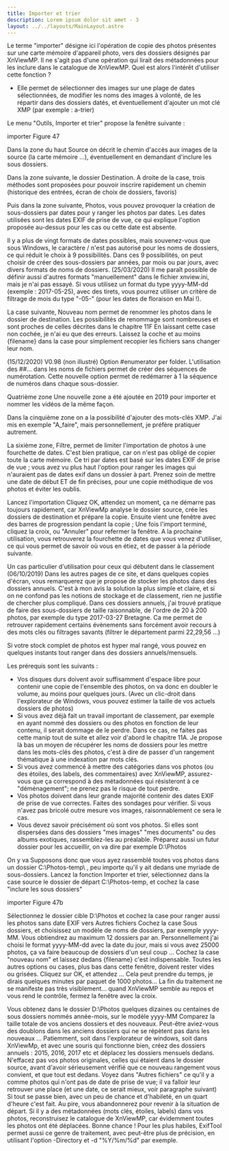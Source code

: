 ```yaml
---
title: Importer et trier
description: Lorem ipsum dolor sit amet - 3
layout: ../../layouts/MainLayout.astro
---
```


Le terme "importer" désigne ici l'opération de copie des photos présentes sur une carte mémoire d'appareil photo, vers des dossiers désignés par XnViewMP.
Il ne s'agit pas d'une opération qui lirait des métadonnées pour les inclure dans le catalogue de XnViewMP.
Quel est alors l'intérêt d'utiliser cette fonction ?
- Elle permet de sélectionner des images sur une plage de dates sélectionnées, de modifier les noms des images à volonté, de les répartir dans des dossiers datés, et éventuellement d'ajouter un mot clé XMP (par exemple : a-trier)

Le menu "Outils, Importer et trier" propose la fenêtre suivante :

importer
Figure 47

Dans la zone du haut Source on décrit le chemin d'accès aux images de la source (la carte mémoire ...), éventuellement en demandant d'inclure les sous dossiers.

Dans la zone suivante, le dossier Destination.
A droite de la case, trois méthodes sont proposées pour pouvoir inscrire rapidement un chemin (historique des entrées, écran de choix de dossiers, favoris)

Puis dans la zone suivante, Photos, vous pouvez provoquer la création de sous-dossiers par dates pour y ranger les photos par dates.
Les dates utilisées sont les dates EXIF de prise de vue, ce qui explique l'option proposée au-dessus pour les cas ou cette date est absente.

Il y a plus de vingt formats de dates possibles, mais souvenez-vous que sous Windows, le caractère / n'est pas autorisé pour les noms de dossiers, ce qui réduit le choix à 9 possibilités.
Dans ces 9 possibilités, on peut choisir de créer des sous-dossiers par années, par mois ou par jours, avec divers formats de noms de dossiers.
 (25/03/2020) Il me paraît possible de définir aussi d'autres formats "manuellement" dans le fichier xnview.ini, mais je n'ai pas essayé.
Si vous utilisez un format du type yyyy-MM-dd (exemple : 2017-05-25), avec des tirets, vous pourrez utiliser un critère de filtrage de mois du type "-05-" (pour les dates de floraison en Mai !).

La case suivante, Nouveau nom permet de renommer les photos dans le dossier de destination. Les possibilités de renommage sont nombreuses et sont proches de celles décrites dans le chapitre 11F
 En laissant cette case non cochée, je n'ai eu que des erreurs. Laissez la coche et au moins {filename} dans la case pour simplement recopier les fichiers sans changer leur nom.

 (15/12/2020) V0.98 (non illustré) Option #enumerator per folder. L'utilisation des ##... dans les noms de fichiers permet de créer des séquences de numérotation.
Cette nouvelle option permet de redémarrer à 1 la séquence de numéros dans chaque sous-dossier.

Quatrième zone
Une nouvelle zone a été ajoutée en 2019 pour importer et nommer les vidéos de la même façon.

Dans la cinquième zone on a la possibilité d'ajouter des mots-clés XMP. J'ai mis en exemple "A_faire", mais personnellement, je préfère pratiquer autrement.

La sixième zone, Filtre, permet de limiter l'importation de photos à une fourchette de dates. C'est bien pratique, car on n'est pas obligé de copier toute la carte mémoire.
Ce tri par dates est basé sur les dates EXIF de prise de vue ; vous avez vu plus haut l'option pour ranger les images qui n'auraient pas de dates exif dans un dossier à part.
Prenez soin de mettre une date de début ET de fin précises, pour une copie méthodique de vos photos et éviter les oublis.

Lancez l'importation
Cliquez OK, attendez un moment, ça ne démarre pas toujours rapidement, car XnViewMp analyse le dossier source, crée les dossiers de destination et prépare la copie.
Ensuite vient une fenêtre avec des barres de progression pendant la copie ;
Une fois l'import terminé, cliquez la croix, ou "Annuler" pour refermer la fenêtre.
A la prochaine utilisation, vous retrouverez la fourchette de dates que vous venez d'utiliser, ce qui vous permet de savoir où vous en étiez, et de passer à la période suivante.


Un cas particulier d'utilisation pour ceux qui débutent dans le classement (06/10/2019)
Dans les autres pages de ce site, et dans quelques copies d'écran, vous remarquerez que je propose de stocker les photos dans des dossiers annuels.
C'est à mon avis la solution la plus simple et claire, et si on ne confond pas les notions de stockage et de classement, rien ne justifie de chercher plus compliqué.
Dans ces dossiers annuels, j'ai trouvé pratique de faire des sous-dossiers de taille raisonnable, de l'ordre de 20 à 200 photos, par exemple du type 2017-03-27 Bretagne.
Ca me permet de retrouver rapidement certains évènements sans forcément avoir recours à des mots clés ou filtrages savants (filtrer le département parmi 22,29,56 ...)

Si votre stock complet de photos est hyper mal rangé, vous pouvez en quelques instants tout ranger dans des dossiers annuels/mensuels.

Les prérequis sont les suivants :
- Vos disques durs doivent avoir suffisamment d'espace libre pour contenir une copie de l'ensemble des photos, on va donc en doubler le volume, au moins pour quelques jours.
(Avec un clic-droit dans l'explorateur de Windows, vous pouvez estimer la taille de vos actuels dossiers de photos)
- Si vous avez déjà fait un travail important de classement, par exemple en ayant nommé des dossiers ou des photos en fonction de leur contenu, il serait dommage de le perdre. Dans ce cas, ne faites pas cette manip tout de suite et allez voir d'abord le chapitre 11A. Je propose là bas un moyen de récupérer les noms de dossiers pour les mettre dans les mots-clés des photos, c'est à dire de passer d'un rangement thématique à une indexation par mots clés.
- Si vous avez commencé à mettre des catégories dans vos photos (ou des étoiles, des labels, des commentaires) avec XnViewMP, assurez-vous que ça correspond à des métadonnées qui résisteront à ce "déménagement"; ne prenez pas le risque de tout perdre.
- Vos photos doivent dans leur grande majorité contenir des dates EXIF de prise de vue correctes. Faites des sondages pour vérifier.
Si vous n'avez pas bricolé outre mesure vos images, raisonnablement ce sera le cas.
- Vous devez savoir précisément où sont vos photos. Si elles sont dispersées dans des dossiers "mes images" "mes documents" ou des albums exotiques, rassemblez-les au préalable.
Préparez aussi un futur dossier pour les accueillir, on va dire par exemple D:\Photos

On y va
Supposons donc que vous ayez rassemblé toutes vos photos dans un dossier C:\Photos-temp\ , peu importe qu'il y ait dedans une myriade de sous-dossiers.
Lancez la fonction Importer et trier, sélectionnez dans la case source le dossier de départ C:\Photos-temp, et cochez la case "inclure les sous dossiers"

importer
Figure 47b

Sélectionnez le dossier cible D:\Photos et cochez la case pour ranger aussi les photos sans date EXIF vers Autres fichiers
Cochez la case Sous dossiers, et choisissez un modèle de noms de dossiers, par exemple yyyy-MM. Vous obtiendrez au maximum 12 dossiers par an.
Personnellement j'ai choisi le format yyyy-MM-dd avec la date du jour, mais si vous avez 25000 photos, ça va faire beaucoup de dossiers d'un seul coup ...
Cochez la case "nouveau nom" et laissez dedans {filename} c'est indispensable.
Toutes les autres options ou cases, plus bas dans cette fenêtre, doivent rester vides ou grisées.
Cliquez sur OK, et attendez ... Cela peut prendre du temps, je dirais quelques minutes par paquet de 1000 photos...
La fin du traitement ne se manifeste pas très visiblement... quand XnViewMP semble au repos et vous rend le contrôle, fermez la fenêtre avec la croix.

Vous obtenez dans le dossier D:\Photos quelques dizaines ou centaines de sous dossiers nommés année-mois, sur le modèle yyyy-MM
Comparez la taille totale de vos anciens dossiers et des nouveaux. Peut-être aviez-vous des doublons dans les anciens dossiers qui ne se répètent pas dans les nouveaux ...
Patiemment, soit dans l'explorateur de windows, soit dans XnViewMp, et avec une souris qui fonctionne bien, créez des dossiers annuels : 2015, 2016, 2017 etc et déplacez les dossiers mensuels dedans.
N'effacez pas vos photos originales, celles qui étaient dans le dossier source, avant d'avoir sérieusement vérifié que ce nouveau rangement vous convient, et que tout est dedans.
Voyez dans "Autres fichiers" ce qu'il y a comme photos qui n'ont pas de date de prise de vue; il va falloir leur retrouver une place (et une date, ce serait mieux, voir paragraphe suivant)
Si tout se passe bien, avec un peu de chance et d'habileté, en un quart d'heure c'est fait. Au pire, vous abandonnerez pour revenir à la situation de départ.
Si il y a des métadonnées (mots clés, étoiles, labels) dans vos photos, reconstruisez le catalogue de XnViewMP, car évidemment toutes les photos ont été déplacées.
Bonne chance !
Pour les plus habiles, ExifTool permet aussi ce genre de traitement, avec peut-être plus de précision, en utilisant l'option -Directory et -d "%Y/%m/%d" par exemple.